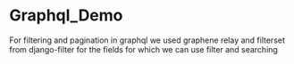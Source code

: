 # Graphql_Demo



For filtering and pagination in graphql we used graphene relay and filterset from django-filter for the fields for which we can use filter and searching


